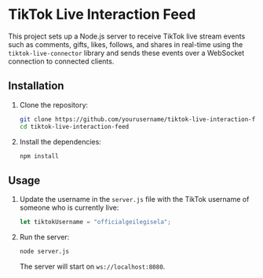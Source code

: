 # TikTok Live Interaction Feed

This project sets up a Node.js server to receive TikTok live stream events such as comments, gifts, likes, follows, and shares in real-time using the `tiktok-live-connector` library and sends these events over a WebSocket connection to connected clients.

## Installation

1. Clone the repository:

    ```bash
    git clone https://github.com/yourusername/tiktok-live-interaction-feed.git
    cd tiktok-live-interaction-feed
    ```

2. Install the dependencies:

    ```bash
    npm install
    ```

## Usage

1. Update the username in the `server.js` file with the TikTok username of someone who is currently live:

    ```javascript
    let tiktokUsername = "officialgeilegisela";
    ```

2. Run the server:

    ```bash
    node server.js
    ```

    The server will start on `ws://localhost:8080`.